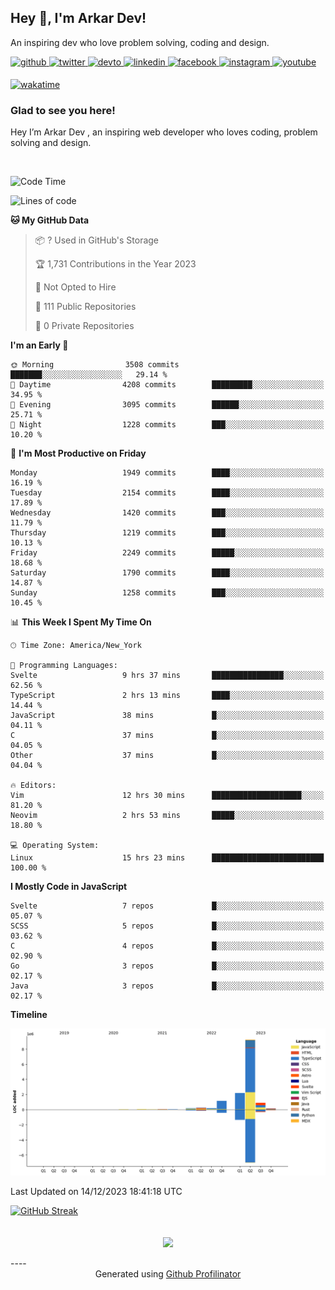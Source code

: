 ## Hey 👋, I'm Arkar Dev!  

An inspiring dev who love problem solving, coding and design.

<a href="https://github.com/Riley1101" target="_blank">
<img src=https://img.shields.io/badge/github-%2324292e.svg?&style=for-the-badge&logo=github&logoColor=white alt=github style="margin-bottom: 5px;" />
</a>
<a href="https://twitter.com/arkardev" target="_blank">
<img src=https://img.shields.io/badge/twitter-%2300acee.svg?&style=for-the-badge&logo=twitter&logoColor=white alt=twitter style="margin-bottom: 5px;" />
</a>
<a href="https://dev.to/riley1101" target="_blank">
<img src=https://img.shields.io/badge/dev.to-%2308090A.svg?&style=for-the-badge&logo=dev.to&logoColor=white alt=devto style="margin-bottom: 5px;" />
</a>
<a href="https://linkedin.com/in/arkar-kaung-myat" target="_blank">
<img src=https://img.shields.io/badge/linkedin-%231E77B5.svg?&style=for-the-badge&logo=linkedin&logoColor=white alt=linkedin style="margin-bottom: 5px;" />
</a>
<a href="https://www.facebook.com/riley.eileen.75" target="_blank">
<img src=https://img.shields.io/badge/facebook-%232E87FB.svg?&style=for-the-badge&logo=facebook&logoColor=white alt=facebook style="margin-bottom: 5px;" />
</a>
<a href="https://instagram.com/rileys1101" target="_blank">
<img src=https://img.shields.io/badge/instagram-%23000000.svg?&style=for-the-badge&logo=instagram&logoColor=white alt=instagram style="margin-bottom: 5px;" />
</a>
<a href="https://www.youtube.com/channel/UC_RfEQCC3gL2AzsFFAABikg" target="_blank">
<img src=https://img.shields.io/badge/youtube-%23EE4831.svg?&style=for-the-badge&logo=youtube&logoColor=white alt=youtube style="margin-bottom: 5px;" />
</a>  
  
[![wakatime](https://wakatime.com/badge/user/cf23b6e3-75f8-4c04-b0e3-273191c8d2ec.svg)](https://wakatime.com/@cf23b6e3-75f8-4c04-b0e3-273191c8d2ec)


### Glad to see you here!  
Hey I’m Arkar Dev , an inspiring web developer who loves coding, problem solving and design.

<br/>

<!--START_SECTION:waka-->
![Code Time](http://img.shields.io/badge/Code%20Time-797%20hrs%2021%20mins-blue)

![Lines of code](https://img.shields.io/badge/From%20Hello%20World%20I%27ve%20Written-14.6%20million%20lines%20of%20code-blue)

**🐱 My GitHub Data** 

> 📦 ? Used in GitHub's Storage 
 > 
> 🏆 1,731 Contributions in the Year 2023
 > 
> 🚫 Not Opted to Hire
 > 
> 📜 111 Public Repositories 
 > 
> 🔑 0 Private Repositories 
 > 
**I'm an Early 🐤** 

```text
🌞 Morning                3508 commits        ███████░░░░░░░░░░░░░░░░░░   29.14 % 
🌆 Daytime                4208 commits        █████████░░░░░░░░░░░░░░░░   34.95 % 
🌃 Evening                3095 commits        ██████░░░░░░░░░░░░░░░░░░░   25.71 % 
🌙 Night                  1228 commits        ███░░░░░░░░░░░░░░░░░░░░░░   10.20 % 
```
📅 **I'm Most Productive on Friday** 

```text
Monday                   1949 commits        ████░░░░░░░░░░░░░░░░░░░░░   16.19 % 
Tuesday                  2154 commits        ████░░░░░░░░░░░░░░░░░░░░░   17.89 % 
Wednesday                1420 commits        ███░░░░░░░░░░░░░░░░░░░░░░   11.79 % 
Thursday                 1219 commits        ███░░░░░░░░░░░░░░░░░░░░░░   10.13 % 
Friday                   2249 commits        █████░░░░░░░░░░░░░░░░░░░░   18.68 % 
Saturday                 1790 commits        ████░░░░░░░░░░░░░░░░░░░░░   14.87 % 
Sunday                   1258 commits        ███░░░░░░░░░░░░░░░░░░░░░░   10.45 % 
```


📊 **This Week I Spent My Time On** 

```text
🕑︎ Time Zone: America/New_York

💬 Programming Languages: 
Svelte                   9 hrs 37 mins       ████████████████░░░░░░░░░   62.56 % 
TypeScript               2 hrs 13 mins       ████░░░░░░░░░░░░░░░░░░░░░   14.44 % 
JavaScript               38 mins             █░░░░░░░░░░░░░░░░░░░░░░░░   04.11 % 
C                        37 mins             █░░░░░░░░░░░░░░░░░░░░░░░░   04.05 % 
Other                    37 mins             █░░░░░░░░░░░░░░░░░░░░░░░░   04.04 % 

🔥 Editors: 
Vim                      12 hrs 30 mins      ████████████████████░░░░░   81.20 % 
Neovim                   2 hrs 53 mins       █████░░░░░░░░░░░░░░░░░░░░   18.80 % 

💻 Operating System: 
Linux                    15 hrs 23 mins      █████████████████████████   100.00 % 
```

**I Mostly Code in JavaScript** 

```text
Svelte                   7 repos             █░░░░░░░░░░░░░░░░░░░░░░░░   05.07 % 
SCSS                     5 repos             █░░░░░░░░░░░░░░░░░░░░░░░░   03.62 % 
C                        4 repos             █░░░░░░░░░░░░░░░░░░░░░░░░   02.90 % 
Go                       3 repos             █░░░░░░░░░░░░░░░░░░░░░░░░   02.17 % 
Java                     3 repos             █░░░░░░░░░░░░░░░░░░░░░░░░   02.17 % 
```



**Timeline**

![Lines of Code chart](https://raw.githubusercontent.com/Riley1101/Riley1101/main/assets/bar_graph.png)


 Last Updated on 14/12/2023 18:41:18 UTC
<!--END_SECTION:waka-->

[![GitHub Streak](https://streak-stats.demolab.com?user=Riley1101)](https://git.io/streak-stats)
  
<br/>  
<div align="center">
<img src="https://komarev.com/ghpvc/?username=Riley1101&&style=flat-square" align="center" />
</div>  
<br/>  
----
<div align="center">Generated using <a href="https://profilinator.rishav.dev/" target="_blank">Github Profilinator</a></div>


